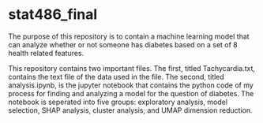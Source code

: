# stat486_final
The purpose of this repository is to contain a machine learning model that can analyze whether or not someone has diabetes based on a set of 8 health related features. 

This repository contains two important files. The first, titled Tachycardia.txt, contains the text file of the data used in the file. The second, titled analysis.ipynb, is the jupyter notebook that contains the python code of my process for finding and analyzing a model for the question of diabetes. The notebook is seperated into five groups: exploratory analysis, model selection, SHAP analysis, cluster analysis, and UMAP dimension reduction.
